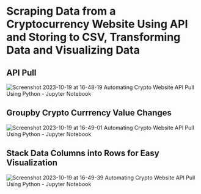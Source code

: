 # Scraping Data from a Cryptocurrency Website Using API and Storing to CSV, Transforming Data and Visualizing Data


## API Pull 

![Screenshot 2023-10-19 at 16-48-19 Automating Crypto Website API Pull Using Python - Jupyter Notebook](https://github.com/rzn-git/Python_DataScrapping_Automation_CryptoCurrency/assets/64501583/faacffc1-46ca-42a5-89cd-2907e91c8e69)


## Groupby Crypto Currrency Value Changes

![Screenshot 2023-10-19 at 16-49-01 Automating Crypto Website API Pull Using Python - Jupyter Notebook](https://github.com/rzn-git/Python_DataScrapping_Automation_CryptoCurrency/assets/64501583/6336e970-1e99-45e4-a382-a64404915c99)

## Stack Data Columns into Rows for Easy Visualization

![Screenshot 2023-10-19 at 16-49-39 Automating Crypto Website API Pull Using Python - Jupyter Notebook](https://github.com/rzn-git/Python_DataScrapping_Automation_CryptoCurrency/assets/64501583/546943b2-544a-459d-8437-27a072454331)

